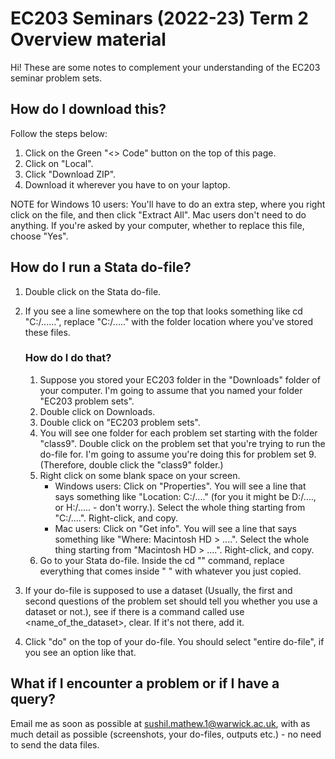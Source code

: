 # EC203 Seminars (2022-23) Term 2 Overview material

Hi! These are some notes to complement your understanding of the EC203 seminar problem sets. 

## How do I download this?

Follow the steps below:

1. Click on the Green "<> Code" button on the top of this page. 
2. Click on "Local". 
3. Click "Download ZIP". 
4. Download it wherever you have to on your laptop. 

NOTE for Windows 10 users: You'll have to do an extra step, where you right click on the file, and then click "Extract All". Mac users don't need to do anything. 
If you're asked by your computer, whether to replace this file, choose "Yes".


## How do I run a Stata do-file?

1. Double click on the Stata do-file.
2. If you see a line somewhere on the top that looks something like cd "C:/......", replace "C:/....." with the folder location where you've stored these files.
    ### How do I do that?

    1. Suppose you stored your EC203 folder in the "Downloads" folder of your computer. I'm going to assume that you named your folder "EC203 problem sets". 
    2. Double click on Downloads. 
    3. Double click on "EC203 problem sets". 
    4. You will see one folder for each problem set starting with the folder "class9". Double click on the problem set that you're trying to run the do-file for. I'm going to assume you're doing this for problem set 9. (Therefore, double click the "class9" folder.)
    5. Right click on some blank space on your screen.
        + Windows users: Click on "Properties". You will see a line that says something like "Location: C:/...." (for you it might be D:/...., or H:/..... - don't worry.). Select the whole thing starting from "C:/....". Right-click, and copy.
        + Mac users: Click on "Get info". You will see a line that says something like "Where: Macintosh HD > ....". Select the whole thing starting from "Macintosh HD > ....". Right-click, and copy.
    6. Go to your Stata do-file. Inside the cd "" command, replace everything that comes inside " " with whatever you just copied.

3. If your do-file is supposed to use a dataset (Usually, the first and second questions of the problem set should tell you whether you use a dataset or not.), see if there is a command called use <name_of_the_dataset>, clear. If it's not there, add it.
4. Click "do" on the top of your do-file. You should select "entire do-file", if you see an option like that.



## What if I encounter a problem or if I have a query?
Email me as soon as possible at [sushil.mathew.1@warwick.ac.uk](mailto:sushil.mathew.1@warwick.ac.uk), with as much detail as possible (screenshots, your do-files, outputs etc.) - no need to send the data files.
